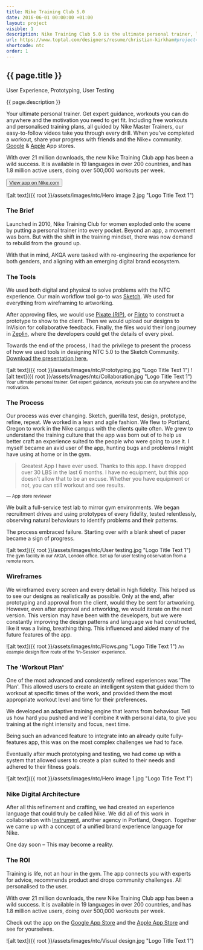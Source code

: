 ```yaml
---
title: Nike Training Club 5.0
date: 2016-06-01 00:00:00 +01:00
layout: project
visible: 1
description: Nike Training Club 5.0 is the ultimate personal trainer, loaded with over 100+ workouts, available in over 200 countries and available for both iOS and Android.
url: https://www.toptal.com/designers/resume/christian-kirkham#project=4
shortcode: ntc
order: 1
---
```


<!-- url: https://{{ root }}/projects/nike-training-club.html -->
<!-- <div id="project-page" class="ntc-banner banner"><div class="heading-section"></div></div> -->

## {{ page.title }}
<p class="project-disciplines">User Experience, Prototyping, User Testing</p>

{{ page.description }}

Your ultimate personal trainer. Get expert guidance, workouts you can do anywhere and the motivation you need to get fit. Including free workouts and personalised training plans, all guided by Nike Master Trainers, our easy-to-follow videos take you through every drill. When you’ve completed a workout, share your progress with friends and the Nike+ community. <a href="https://play.google.com/store/apps/details?id=com.nike.ntc&hl=en">Google</a> &amp; <a href="https://itunes.apple.com/us/app/nike-training-club-workouts-fitness-plans/id301521403?mt=8">Apple</a> App stores.

With over 21 million downloads, the new Nike Training Club app has been a wild success. It is available in 19 languages in over 200 countries, and has 1.8 million active users, doing over 500,000 workouts per week.

<button><a href="http://www.nike.com/hk/en_gb/c/nike-plus/training-app" target="\_blank">View app on Nike.com</a></button>

![alt text]({{ root }}/assets/images/ntc/Hero image 2.jpg "Logo Title Text 1")

### The Brief
Launched in 2010, Nike Training Club for women exploded onto the scene by putting a personal trainer into every pocket. Beyond an app, a movement was born.
But with the shift in the training mindset, there was now demand to rebuild from the ground up.

With that in mind, AKQA were tasked with re-engineering the experience for both genders, and aligning with an emerging digital brand ecosystem.

### The Tools
We used both digital and physical to solve problems with the NTC experience. Our main workflow tool go-to was <a href="https://www.sketchapp.com/">Sketch</a>. We used for everything from wireframing to artworking.

After approving files, we would use <a href="http://www.pixate.com/">Pixate (RIP)</a>, or <a href="https://www.flinto.com/">Flinto</a> to construct a prototype to show to the client. Then we would upload our designs to InVision for collaborative feedback. Finally, the files would their long journey in <a href="https://zeplin.io/">Zeplin</a>, where the developers could get the details of every pixel.

Towards the end of the process, I had the privilege to present the process of how we used tools in designing NTC 5.0 to the Sketch Community. <a href="https://drive.google.com/file/d/0B8OEFOb_tJYTTElxb2JfQUJ4bGM/view?usp=sharing">Download the presentation here.</a>

![alt text]({{ root }}/assets/images/ntc/Prototyping.jpg "Logo Title Text 1")
![alt text]({{ root }}/assets/images/ntc/Collaboration.jpg "Logo Title Text 1")
<small class="col-twelve centralise">Your ultimate personal trainer. Get expert guidance, workouts you can do anywhere and the motivation.</small>

### The Process
Our process was ever changing. Sketch, guerilla test, design, prototype, refine, repeat. We worked in a lean and agile fashion. We flew to Portland, Oregon to work in the Nike campus with the clients quite often. We grew to understand the training culture that the app was born out of to help us better craft an experience suited to the people who were going to use it. I myself became an avid user of the app, hunting bugs and problems I might have using at home or in the gym.

> Greatest App I have ever used. Thanks to this app. I have dropped over 30 LBS in the last 6 months. I have no equipment, but this app doesn't allow that to be an excuse. Whether you have equipment or not, you can still workout and see results.

<small class="quote-author">— App store reviewer</small>

We built a full-service test lab to mirror gym environments. We began recruitment drives and using prototypes of every fidelity, tested relentlessly, observing natural behaviours to identify problems and their patterns.

The process embraced failure. Starting over with a blank sheet of paper became a sign of progress.

![alt text]({{ root }}/assets/images/ntc/User testing.jpg "Logo Title Text 1")
<small class="col-twelve centralise">The gym facility in our AKQA, London office. Set up for user testing observation from a remote room.</small>

### Wireframes
We wireframed every screen and every detail in high fidelity. This helped us to see our designs as realistically as possible. Only at the end, after prototyping and approval from the client, would they be sent for artworking.
However, even after approval and artworking, we would iterate on the next version. This version may have been with the developers, but we were constantly improving the design patterns and language we had constructed, like it was a living, breathing thing. This influenced and aided many of the future features of the app.

![alt text]({{ root }}/assets/images/ntc/Flows.png "Logo Title Text 1")
<small class="col-twelve centralise">An example design flow route of the 'In-Session' experience.</small>

### The 'Workout Plan'
One of the most advanced and consistently refined experiences was 'The Plan'. This allowed users to create an intelligent system that guided them to workout at specific times of the work, and provided them the most appropriate workout level and time for their preferences.

We developed an adaptive training engine that learns from behaviour. Tell us how hard you pushed and we’ll combine it with personal data, to give you training at the right intensity and focus, next time.

Being such an advanced feature to integrate into an already quite fully-features app, this was on the most complex challenges we had to face.

Eventually after much prototyping and testing, we had come up with a system that allowed users to create a plan suited to their needs and adhered to their fitness goals.

![alt text]({{ root }}/assets/images/ntc/Hero image 1.jpg "Logo Title Text 1")

### Nike Digital Architecture
After all this refinement and crafting, we had created an experience language that could truly be called Nike. We did all of this work in collaboration with <a href="http://www.instrument.com/">Instrument</a>, another agency in Portland, Oregon. Together we came up with a concept of a unified brand experience language for Nike.

One day soon – This may become a reality.

### The ROI
Training is life, not an hour in the gym. The app connects you with experts for advice, recommends product and drops community challenges. All personalised to the user.

With over 21 million downloads, the new Nike Training Club app has been a wild success. It is available in 19 languages in over 200 countries, and has 1.8 million active users, doing over 500,000 workouts per week.

Check out the app on the <a href="https://play.google.com/store/apps/details?id=com.nike.ntc&hl=en">Google App Store</a> and the <a href="https://itunes.apple.com/us/app/nike-training-club-workouts-fitness-plans/id301521403?mt=8">Apple App Store</a> and see for yourselves.

![alt text]({{ root }}/assets/images/ntc/Visual design.jpg "Logo Title Text 1")
